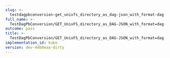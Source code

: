 ```yaml
---
slug: >-
  testdagpbconversion-get_unixfs_directory_as_dag-json_with_format-dag-json_converts_to_the_expected_content-type
full_name: >-
  TestDagPbConversion/GET_UnixFS_directory_as_DAG-JSON_with_format=dag-json_converts_to_the_expected_Content-Type
outcome: pass
title: >-
  TestDagPbConversion/GET_UnixFS_directory_as_DAG-JSON_with_format=dag-json_converts_to_the_expected_Content-Type
implementation_id: kubo
version: dev-44b0eaa-dirty
---
```


